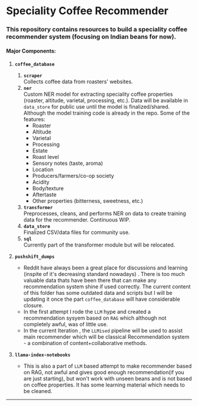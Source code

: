 # Speciality Coffee Recommender

### This repository contains resources to build a speciality coffee recommender system (focusing on Indian beans for now).

#### Major Components:

1. **`coffee_database`**
    1. **`scraper`**  
       Collects coffee data from roasters' websites.
    2. **`ner`**  
       Custom NER model for extracting speciality coffee properties (roaster, altitude, varietal, processing, etc.). Data will be available in `data_store` for public use until the model is finalized/shared. Although the model training code is already in the repo. Some of the features:
        - Roaster
        - Altitude
        - Varietal
        - Processing
        - Estate
        - Roast level
        - Sensory notes (taste, aroma)
        - Location
        - Producers/farmers/co-op society
        - Acidity
        - Body/texture
        - Aftertaste
        - Other properties (bitterness, sweetness, etc.)
    3. **`transformer`**  
       Preprocesses, cleans, and performs NER on data to create training data for the recommender. Continuous WIP.
    4. **`data_store`**  
       Finalized CSV/data files for community use.
    5. **`sql`**  
       Currently part of the transformer module but will be relocated.

2. **`pushshift_dumps`**
    - Reddit have always been a great place for discussions and learning (inspite of it's decreasing standard nowadays) . There is too much valuable data thats have been there that can make any recommendation system shine if used correctly. The current content of this folder has some outdated data and scripts but I will be updating it once the part `coffee_database` will have considerable closure.
    - In the first attempt I rode the `LLM` hype and created a recommendation sysyem based on `RAG` which although not completely awful, was of little use.
    - In the current Iteration , the `LLMised` pipeline will be used to assist main recommender which will be classical Recommendation system - a combination of content+collaborative methods.

3. **`llama-index-notebooks`**
   - This is also a part of `LLM` based attempt to make recommender based on RAG, not awful and gives good enough recommendation(if you are just starting), but won't work with unseen beans and is not based on coffee properties. It has some learning material which needs to be cleaned.
---
